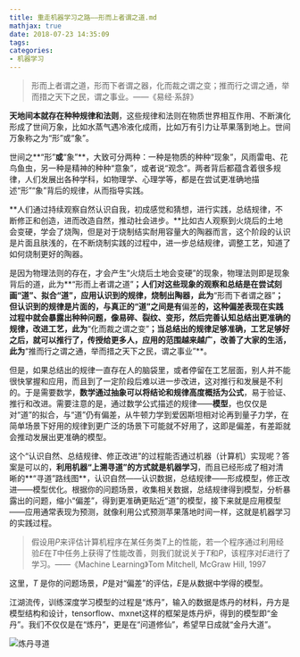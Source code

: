 ```yaml
---
title: 重走机器学习之路——形而上者谓之道.md
mathjax: true
date: 2018-07-23 14:35:09
tags: 
categories:
- 机器学习
---
```


> 形而上者谓之道，形而下者谓之器，化而裁之谓之变；推而行之谓之通，举而措之天下之民，谓之事业。——《易经·系辞》

**天地间本就存在种种规律和法则**，这些规律和法则在物质世界相互作用、不断演化形成了世间万象，比如水蒸气遇冷液化成雨，比如万有引力让苹果落到地上。世间万象称之为“形”或“象”。

世间之**“形”**或**“象”**，大致可分两种：一种是物质的种种“现象”，风雨雷电、花鸟鱼虫，另一种是精神的种种“意象”，或者说“观念”。两者背后都蕴含着很多规律，人们发展出各种学科，如物理学、心理学等，都是在尝试更准确地描述“形”“象”背后的规律，从而指导实践。

**人们通过持续观察自然认识自我，初成感觉和猜想，进行实践，总结规律，不断修正和创造，进而改造自然，推动社会进步。**比如古人观察到火烧后的土地会变硬，学会了烧陶，但是对于烧制结实耐用容量大的陶器而言，这个阶段的认识是片面且肤浅的，在不断烧制实践的过程中，进一步总结规律，调整工艺，知道了如何烧制更好的陶器。

是因为物理法则的存在，才会产生“火烧后土地会变硬”的现象，物理法则即是现象背后的道，此为**“形而上者谓之道”**；人们对这些现象的观察和总结是在尝试刻画“道”、**拟合**“道”，应用认识到的规律，烧制出陶器，此为**“形而下者谓之器”**；但认识到的规律是片面的，与真正的“道”之间是有**偏差**的，**这种偏差表现在实践过程中就会暴露出种种问题**，像易碎、裂纹、变形，然后完善认知总结出更准确的规律，改进工艺，此为**“化而裁之谓之变”**；当总结出的规律足够准确，工艺足够好之后，就可以推行了，传授给更多人，应用的范围越来越广，改善了大家的生活，此为**“推而行之谓之通，举而措之天下之民，谓之事业”**。

但是，如果总结出的规律一直存在人的脑袋里，或者停留在工艺层面，别人并不能很快掌握和应用，而且到了一定阶段后难以进一步改进，这对推行和发展是不利的。于是需要数学，**数学通过抽象可以将结论和规律高度概括为公式**，易于验证、推行和改进。需要注意的是，通过数学公式描述的规律——**模型**，也仅仅是对“道”的拟合，与“道”仍有偏差，从牛顿力学到爱因斯坦相对论再到量子力学，在简单场景下好用的规律到更广泛的场景下可能就不好用了，这即是偏差，有差距就会推动发展出更准确的模型。

这个“认识自然、总结规律、修正改进”的过程能否通过机器（计算机）实现呢？答案是可以的，**利用机器“上溯寻道”的方式就是机器学习**，而且已经形成了相对清晰的**“寻道”路线图**，认识自然——认识数据，总结规律——形成模型，修正改进——模型优化。根据你的问题场景，收集相关数据，总结规律得到模型，分析暴露出的问题，缩小“偏差”，得到更准确更贴近“道”的模型，接下来就是应用模型——应用通常表现为预测，就像利用公式预测苹果落地时间一样，这就是机器学习的实践过程。

> 假设用$P$来评估计算机程序在某任务类$T$上的性能，若一个程序通过利用经验$E$在$T$中任务上获得了性能改善，则我们就说关于$T$和$P$，该程序对$E$进行了学习。——《Machine Learning》Tom Mitchell, McGraw Hill, 1997

这里，$T$ 是你的问题场景，$P$是对“偏差”的评估，$E$是从数据中学得的模型。

江湖流传，训练深度学习模型的过程是“炼丹”，输入的数据是炼丹的材料，丹方是模型结构和设计，tensorflow、mxnet这样的框架是炼丹炉，得到的模型即“金丹”。我们不仅仅是在“炼丹”，更是在“问道修仙”，希望早日成就“金丹大道”。

![炼丹寻道](http://p48vt5kn0.bkt.clouddn.com/blog/180723/kF1dfDIhFE.jpg?imageslim)